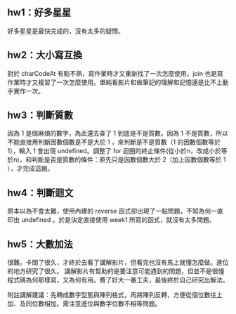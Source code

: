 ## hw1：好多星星
好多星星是最快完成的，沒有太多的疑問。

## hw2：大小寫互換
對於 charCodeAt 有點不熟，寫作業時才又重新找了一次怎麼使用。join 也是寫作業時才又複習了一次怎麼使用。單純看影片和做筆記的理解和記憶還是比不上動手實作一次。

## hw3：判斷質數
因為 1 是個麻煩的數字，為此還去查了 1 到底是不是質數。因為 1 不是質數，所以不能直接用判斷因數個數是不是大於 1 ，來判斷是不是質數（1 的因數個數等於 1），輸入 1 會出現 undefined。調整了 for 迴圈的終止條件(從小於n，改成小於等於n)，和判斷是否是質數的條件：原先只是因數個數大於 2（加上因數個數等於 1 ），才完成這題。

## hw4：判斷迴文
原本以為不會太難，使用內建的 reverse 函式卻出現了一點問題，不知為何一直印出 undefined 。於是決定直接使用 week1 所寫的函式，就沒有太多問題。

## hw5：大數加法
很難。卡關了很久，才終於去看了講解影片，但看完也沒有馬上就懂怎麼做。進位的地方研究了很久。
講解影片有幫助的是要注意可能遇到的問題，但並不是很懂程式碼為何那樣寫，又為何有用。費了好大一番工夫，最後終於自己研究出解法。

附註講解建議：先轉成數字型態與陣列格式，再將陣列反轉，方便從個位數往上加、及同位數相加。需注意進位與數字位數不相等問題。
